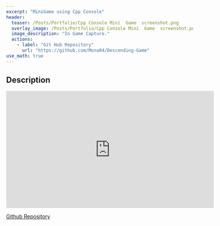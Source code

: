 ```yaml
---
excerpt: "MiniGame using Cpp Console"
header:
  teaser: /Posts/Portfolio/Cpp Console Mini  Game  screenshot.png
  overlay_image: /Posts/Portfolio/Cpp Console Mini  Game  screenshot.png
  image_description: "In Game Capture."
  actions:
    - label: "Git Hub Repository"
      url: "https://github.com/Mona04/Descending-Game"
use_math: true
---
```


## Description

<iframe width="560" height="315" src="https://www.youtube.com/embed/TWcySjsfLNE" frameborder="0" allowfullscreen></iframe>

[Github Repository](https://github.com/Mona04/Descending-Game)